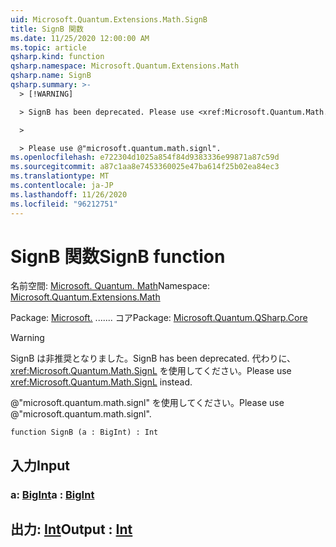 ```yaml
---
uid: Microsoft.Quantum.Extensions.Math.SignB
title: SignB 関数
ms.date: 11/25/2020 12:00:00 AM
ms.topic: article
qsharp.kind: function
qsharp.namespace: Microsoft.Quantum.Extensions.Math
qsharp.name: SignB
qsharp.summary: >-
  > [!WARNING]

  > SignB has been deprecated. Please use <xref:Microsoft.Quantum.Math.SignL> instead.

  >

  > Please use @"microsoft.quantum.math.signl".
ms.openlocfilehash: e722304d1025a854f84d9383336e99871a87c59d
ms.sourcegitcommit: a87c1aa8e7453360025e47ba614f25b02ea84ec3
ms.translationtype: MT
ms.contentlocale: ja-JP
ms.lasthandoff: 11/26/2020
ms.locfileid: "96212751"
---
```

# <a name="signb-function"></a><span data-ttu-id="77af5-102">SignB 関数</span><span class="sxs-lookup"><span data-stu-id="77af5-102">SignB function</span></span>

<span data-ttu-id="77af5-103">名前空間: [Microsoft. Quantum. Math](xref:Microsoft.Quantum.Extensions.Math)</span><span class="sxs-lookup"><span data-stu-id="77af5-103">Namespace: [Microsoft.Quantum.Extensions.Math](xref:Microsoft.Quantum.Extensions.Math)</span></span>

<span data-ttu-id="77af5-104">Package: [Microsoft.](https://nuget.org/packages/Microsoft.Quantum.QSharp.Core) ....... コア</span><span class="sxs-lookup"><span data-stu-id="77af5-104">Package: [Microsoft.Quantum.QSharp.Core](https://nuget.org/packages/Microsoft.Quantum.QSharp.Core)</span></span>


> [!WARNING]
> <span data-ttu-id="77af5-105">SignB は非推奨となりました。</span><span class="sxs-lookup"><span data-stu-id="77af5-105">SignB has been deprecated.</span></span> <span data-ttu-id="77af5-106">代わりに、<xref:Microsoft.Quantum.Math.SignL> を使用してください。</span><span class="sxs-lookup"><span data-stu-id="77af5-106">Please use <xref:Microsoft.Quantum.Math.SignL> instead.</span></span>
>
> <span data-ttu-id="77af5-107">@"microsoft.quantum.math.signl" を使用してください。</span><span class="sxs-lookup"><span data-stu-id="77af5-107">Please use @"microsoft.quantum.math.signl".</span></span>



```qsharp
function SignB (a : BigInt) : Int
```


## <a name="input"></a><span data-ttu-id="77af5-108">入力</span><span class="sxs-lookup"><span data-stu-id="77af5-108">Input</span></span>

### <a name="a--bigint"></a><span data-ttu-id="77af5-109">a: [BigInt](xref:microsoft.quantum.lang-ref.bigint)</span><span class="sxs-lookup"><span data-stu-id="77af5-109">a : [BigInt](xref:microsoft.quantum.lang-ref.bigint)</span></span>





## <a name="output--int"></a><span data-ttu-id="77af5-110">出力: [Int](xref:microsoft.quantum.lang-ref.int)</span><span class="sxs-lookup"><span data-stu-id="77af5-110">Output : [Int](xref:microsoft.quantum.lang-ref.int)</span></span>

